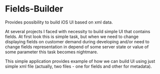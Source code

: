 Fields-Builder
==============

Provides possibility to build iOS UI based on xml data. 

At several projects I faced with necessity to build simple UI that contains fields. At first look this is simple task, but when we need to change displaying fields on customer demand during developing and/or need to change fields representation in depend of some server state or value of some parameter this task becomes nightmare.

This simple application provides example of how we can build UI using just simple xml file (actually, two files - one for fields and other for metadata).

